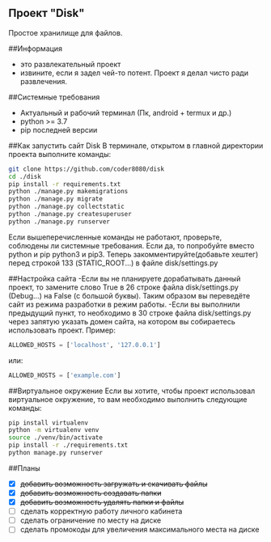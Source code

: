 <h2>Проект "Disk"</h2>

Простое хранилище для файлов.

##Информация
- это развлекательный проект
- извините, если я задел чей-то потент. Проект я делал чисто ради развлечения.

##Системные требования
- Актуальный и рабочий терминал (Пк, android + termux и др.)
- python >= 3.7
- pip последней версии

##Как запустить сайт Disk
В терминале, открытом в главной директории проекта выполните команды:
```bash
git clone https://github.com/coder8080/disk
cd ./disk
pip install -r requirements.txt
python ./manage.py makemigrations
python ./manage.py migrate
python ./manage.py collectstatic
python ./manage.py createsuperuser
python ./manage.py runserver
```
Если вышеперечисленные команды не работают, проверьте, соблюдены ли системные требования. Если да, то попробуйте вместо python и pip python3 и pip3.
Теперь закомментируйте(добавьте хештег) перед строкой 133 (STATIC_ROOT...) в файле disk/settings.py

##Настройка сайта
-Если вы не планируете дорабатывать данный проект, то замените слово True в 26 строке файла disk/settings.py (Debug...) на False (с большой буквы). Таким образом вы переведёте сайт из режима разработки в режим работы.
-Если вы выполнили предыдущий пункт, то необходимо в 30 строке файла disk/settings.py через запятую указать домен сайта, на котором вы собираетесь использовать проект. Пример:
```python
ALLOWED_HOSTS = ['localhost', '127.0.0.1']
```
или:
```python
ALLOWED_HOSTS = ['example.com']
```

##Виртуальное окружение
Если вы хотите, чтобы проект использовал виртуальное окружение, то вам необходимо выполнить следующие команды:
```bash
pip install virtualenv
python -m virtualenv venv
source ./venv/bin/activate
pip install -r ./requirements.txt
python manage.py runserver
```

##Планы
- [X] ~~добавить возможность загружать и скачивать файлы~~
- [X] ~~добавить возможность создавать папки~~
- [X] ~~добавить возможность удалять папки и файлы~~
- [ ] сделать корректную работу личного кабинета
- [ ] сделать ограничение по месту на диске
- [ ] сделать промокоды для увеличения максимального места на диске